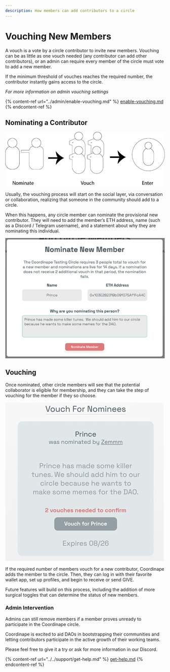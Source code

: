 ```yaml
---
description: How members can add contributors to a circle
---
```


# Vouching New Members

A vouch is a vote by a circle contributor to invite new members. Vouching can be as little as one vouch needed (any contributor can add other contributors), or an admin can require every member of the circle must vote to add a new member.

If the minimum threshold of vouches reaches the required number, the contributor instantly gains access to the circle.

_For more information on admin vouching settings_

{% content-ref url="../admin/enable-vouching.md" %}
[enable-vouching.md](../admin/enable-vouching.md)
{% endcontent-ref %}

## Nominating a Contributor

![](../../.gitbook/assets/vouching-process.jpg)

Usually, the vouching process will start on the social layer, via conversation or collaboration, realizing that someone in the community should add to a circle.&#x20;

When this happens, any circle member can nominate the provisional new contributor.  They will need to add the member’s ETH address, name (such as a Discord / Telegram username), and a statement about why they are nominating this individual.

![](../../.gitbook/assets/vouching-nominate2.jpg)

## Vouching

Once nominated, other circle members will see that the potential collaborator is eligible for membership, and they can take the step of vouching for the member if they so choose.

![](../../.gitbook/assets/vouching-vouch2.jpg)

If the required number of members vouch for a new contributor, Coordinape adds the member to the circle. Then, they can log in with their favorite wallet app, set up profiles, and begin to receive or send GIVE.

Future features will build on this process, including the addition of more surgical toggles that can determine the status of new members.

### Admin Intervention

Admins can still remove members if a member proves unready to participate in the Coordinape circle.&#x20;

Coordinape is excited to aid DAOs in bootstrapping their communities and letting contributors participate in the active growth of their working teams.

Please feel free to give it a try or ask for more information in our Discord.

{% content-ref url="../../support/get-help.md" %}
[get-help.md](../../support/get-help.md)
{% endcontent-ref %}
